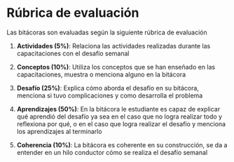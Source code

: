 # Rúbrica de evaluación

Las bitácoras son evaluadas según la siguiente rúbrica de evaluación

1. **Actividades (5%)**: Relaciona las actividades realizadas durante las capacitaciones con el desafío semanal

2. **Conceptos (10%)**: Utiliza los conceptos que se han enseñado en las capacitaciones, muestra o menciona alguno en la bitácora

3. **Desafío (25%)**: Explica cómo aborda el desafío en su bitácora, menciona si tuvo complicaciones y como desarrolla el problema

4. **Aprendizajes (50%)**: En la bitácora le estudiante es capaz de explicar qué aprendió del desafío ya sea en el caso que no logra realizar todo y reflexiona por qué, o en el caso que logra realizar el desafío y menciona los aprendizajes al terminarlo

5. **Coherencia (10%)**: La bitácora es coherente en su construcción, se da a entender en un hilo conductor cómo se realiza el desafío semanal